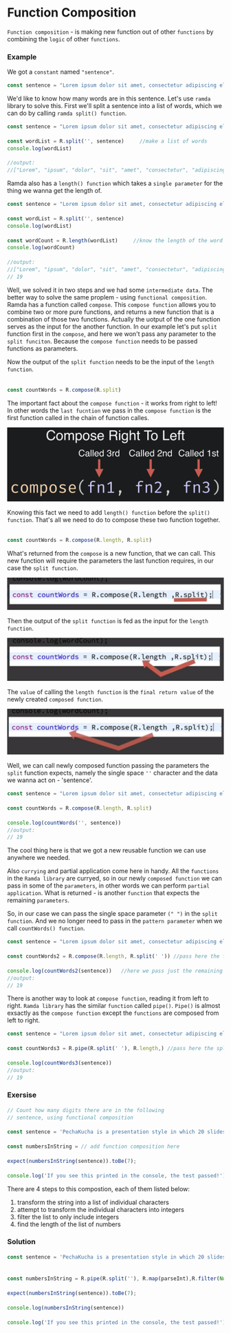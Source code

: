 # Function Composition

`Function composition` -  is making new function out of other `functions` by combining the `logic` of other `functions`.

### Example

We got a `constant` named `"sentence"`.

```js
const sentence = "Lorem ipsum dolor sit amet, consectetur adipiscing elit, sed do eiusmod tempor incididunt ut labore et dolore magna aliqua."
```

We'd like to know how many words are in this sentence. Let's use `ramda` library to solve this. First we'll split a sentence into a list of words, which we can do by calling `ramda split() function`. 

```js
const sentence = "Lorem ipsum dolor sit amet, consectetur adipiscing elit, sed do eiusmod tempor incididunt ut labore et dolore magna aliqua."

const wordList = R.split('', sentence)     //make a list of words
console.log(wordList)

//output:
//["Lorem", "ipsum", "dolor", "sit", "amet", "consectetur", "adipiscing", "elit", "sed", "do", "eiusmod", "tempor", "incididunt", "ut", "labore", "et", "dolore", "magna", "aliqua"]
```

Ramda also has a `length() function` which takes a `single parameter` for the thing we wanna get the length of.

```js
const sentence = "Lorem ipsum dolor sit amet, consectetur adipiscing elit, sed do eiusmod tempor incididunt ut labore et dolore magna aliqua."

const wordList = R.split('', sentence)
console.log(wordList)

const wordCount = R.length(wordList)     //know the length of the word list
console.log(wordCount)

//output:
//["Lorem", "ipsum", "dolor", "sit", "amet", "consectetur", "adipiscing", "elit", "sed", "do", "eiusmod", "tempor", "incididunt", "ut", "labore", "et", "dolore", "magna", "aliqua"]
// 19
```
Well, we solved it in two steps and we had some `intermediate data`. The better way to solve the same proplem - using `functional composition`.
Ramda has a function called `compose`. This `compose function` allows you to combine two or more pure functions, and returns a new function that is a combination of those two functions.  Actually the uotput of the one function serves as the input for the another function. In our example let's put `split` function first in the `compose`, and here we won't pass any parameter to the `split funciton`. Because the `compose function` needs to be passed functions as parameters.

Now the output of the `split function` needs to be the input of the `length function`. 

```js

const countWords = R.compose(R.split)
```

The important fact about the `compose function` - it works from right to left! In other words the `last fucntion` we pass in the `compose function` is the first function called in the chain of function calles. 

![function-composition](../function-composition.png)

Knowing this fact we need to add `length() function` before the `split() function`. That's all we need to do to compose these two function together. 

```js

const countWords = R.compose(R.length, R.split)
```

What's returned from the `compose` is a new function, that we can call. This new function will require the parameters the last function requires, in our case the `split function`.

![split-function](../split-function.png)

Then the output of the `split function` is fed as the input for the `length function`. 

![split-lenght-function](../split-length-function.png)

The `value` of calling the `length function` is the `final return value` of the newly created `composed function`. 


![composed-function-value](../composed-function-value.png)

Well, we can call newly composed function passing the parameters the `split` function expects, namely the single space `''` character and the data we wanna act on - 'sentence'. 

```js
const sentence = "Lorem ipsum dolor sit amet, consectetur adipiscing elit, sed do eiusmod tempor incididunt ut labore et dolore magna aliqua."

const countWords = R.compose(R.length, R.split)

console.log(countWords('', sentence))
//output:
// 19 
```
The cool thing here is that we got a new reusable function we can use anywhere we needed.  

Also `currying` and partial application come here in handy. All the `functions` in the `Ramda library` are curryed, so in our newly `composed function` we can pass in some of the `parameters`, in other words we can perform `partial application`. What is returned - is another `function` that expects the remaining `parameters`. 

So, in our case we can pass the single space parameter `(" ")` in the `split function`. And we no longer need to pass in the `pattern parameter` when we call `countWords() function`. 

```js
const sentence = "Lorem ipsum dolor sit amet, consectetur adipiscing elit, sed do eiusmod tempor incididunt ut labore et dolore magna aliqua."

const countWords2 = R.compose(R.length, R.split(' ')) //pass here the first parameter

console.log(countWords2(sentence))   //here we pass just the remaining parameter 
//output:
// 19 
```

There is another way to look at `compose function`, reading it from left to right. `Ramda library` has the similar `function` called `pipe()`. `Pipe()` is almost exsactly as the `compose function` except the `functions` are composed from left to right. 

```js
const sentence = "Lorem ipsum dolor sit amet, consectetur adipiscing elit, sed do eiusmod tempor incididunt ut labore et dolore magna aliqua."

const countWords3 = R.pipe(R.split(' '), R.length,) //pass here the split() first and the length() second

console.log(countWords3(sentence))   
//output:
// 19 
```
### Exersise

```js
// Count how many digits there are in the following 
// sentence, using functional composition

const sentence = 'PechaKucha is a presentation style in which 20 slides are shown for 20 seconds each (6 minutes and 40 seconds in total).';

const numbersInString = // add function composition here

expect(numbersInString(sentence)).toBe(7); 

console.log('If you see this printed in the console, the test passed!');
```

There are 4 steps to this compostion, each of them listed below:

1. transform the string into a list of individual characters 
2. attempt to transform the individual characters into integers 
3. filter the list to only include integers 
4. find the length of the list of numbers

### Solution

```js
const sentence = 'PechaKucha is a presentation style in which 20 slides are shown for 20 seconds each (6 minutes and 40 seconds in total).';


const numbersInString = R.pipe(R.split(''), R.map(parseInt),R.filter(Number.isInteger),R.length )

expect(numbersInString(sentence)).toBe(7); 

console.log(numbersInString(sentence))

console.log('If you see this printed in the console, the test passed!');
```


